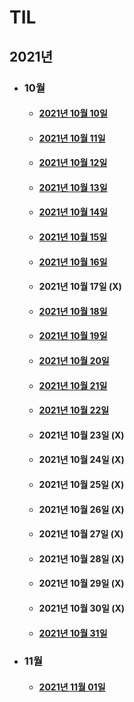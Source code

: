 # TIL
## 2021년 
* ### 10월
    *  #### <a href = "2021/10/10.md"> 2021년 10월 10일 </a>
    *  #### <a href = "2021/10/11.md"> 2021년 10월 11일 </a>
    *  #### <a href = "2021/10/12.md"> 2021년 10월 12일 </a>
    *  #### <a href = "2021/10/13.md"> 2021년 10월 13일 </a>
    *  #### <a href = "2021/10/14.md"> 2021년 10월 14일 </a>
    *  #### <a href = "2021/10/15.md"> 2021년 10월 15일 </a>
    *  #### <a href = "2021/10/16.md"> 2021년 10월 16일 </a>
    *  #### 2021년 10월 17일 (X)
    *  #### <a href = "2021/10/18.md"> 2021년 10월 18일 </a>
    *  #### <a href = "2021/10/19.md"> 2021년 10월 19일 </a>
    *  #### <a href = "2021/10/20.md"> 2021년 10월 20일 </a>
    *  #### <a href = "2021/10/21.md"> 2021년 10월 21일 </a>
    *  #### <a href = "2021/10/22.md"> 2021년 10월 22일 </a>
    *  ####  2021년 10월 23일 (X)
    *  ####  2021년 10월 24일 (X)
    *  ####  2021년 10월 25일 (X)
    *  ####  2021년 10월 26일 (X)
    *  ####  2021년 10월 27일 (X)
    *  ####  2021년 10월 28일 (X)
    *  ####  2021년 10월 29일 (X)
    *  ####  2021년 10월 30일 (X)
    *  #### <a href = "2021/10/31.md"> 2021년 10월 31일 </a>
* ### 11월
    *  #### <a href = "2021/11/01.md"> 2021년 11월 01일 </a>

